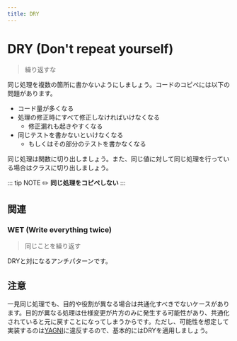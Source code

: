 ```yaml
---
title: DRY
---
```


# DRY (Don't repeat yourself)
> 繰り返すな

同じ処理を複数の箇所に書かないようにしましょう。コードのコピペには以下の問題があります。

- コード量が多くなる
- 処理の修正時にすべて修正しなければいけなくなる
  - 修正漏れも起きやすくなる
- 同じテストを書かないといけなくなる
  - もしくはその部分のテストを書かなくなる

同じ処理は関数に切り出しましょう。また、同じ値に対して同じ処理を行っている場合はクラスに切り出しましょう。

::: tip NOTE
:pencil2: **同じ処理をコピペしない**
:::

## 関連
### WET (Write everything twice)
> 同じことを繰り返す

DRYと対になるアンチパターンです。

## 注意
一見同じ処理でも、目的や役割が異なる場合は共通化すべきでないケースがあります。目的が異なる処理は仕様変更が片方のみに発生する可能性があり、共通化されていると元に戻すことになってしまうからです。ただし、可能性を想定して実装するのは[YAGNI](YAGNI.md)に違反するので、基本的にはDRYを適用しましょう。
